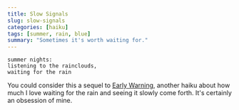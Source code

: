 ```yaml
---
title: Slow Signals
slug: slow-signals
categories: [haiku]
tags: [summer, rain, blue]
summary: "Sometimes it's worth waiting for."
---
```


```
summer nights:
listening to the rainclouds,
waiting for the rain
```

You could consider this a sequel to [Early Warning][1], another haiku about how much I love waiting for the rain and seeing it slowly come forth.
It's certainly an obsession of mine.

[1]: https://wirehaiku.org/posts/early-warning/
